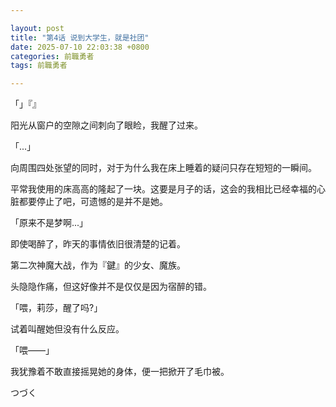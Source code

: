 ```yaml
---

layout: post
title: "第4话 说到大学生，就是社团"
date: 2025-07-10 22:03:38 +0800
categories: 前職勇者
tags: 前職勇者

---
```


「」『』

阳光从窗户的空隙之间刺向了眼睑，我醒了过来。

「...」

向周围四处张望的同时，对于为什么我在床上睡着的疑问只存在短短的一瞬间。

平常我使用的床高高的隆起了一块。这要是月子的话，这会的我相比已经幸福的心脏都要停止了吧，可遗憾的是并不是她。

「原来不是梦啊...」

即使喝醉了，昨天的事情依旧很清楚的记着。

第二次神魔大战，作为『鍵』的少女、魔族。

头隐隐作痛，但这好像并不是仅仅是因为宿醉的错。

「喂，莉莎，醒了吗?」

试着叫醒她但没有什么反应。

「喂——」

我犹豫着不敢直接摇晃她的身体，便一把掀开了毛巾被。



つづく
